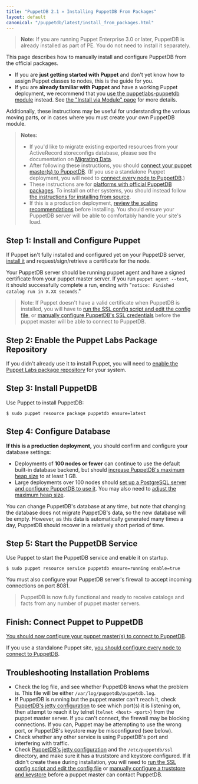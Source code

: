 ```yaml
---
title: "PuppetDB 2.1 » Installing PuppetDB From Packages"
layout: default
canonical: "/puppetdb/latest/install_from_packages.html"
---
```


[connect_master]: ./connect_puppet_master.html
[connect_apply]: ./connect_puppet_apply.html
[keystore_instructions]: ./install_from_source.html#step-3-option-b-manually-create-a-keystore-and-truststore
[ssl_script]: ./install_from_source.html#step-3-option-a-run-the-ssl-configuration-script
[configure_postgres]: ./configure.html#using-postgresql
[configure_heap]: ./configure.html#configuring-the-java-heap-size
[configure_jetty]: ./configure.html#jetty-http-settings
[requirements]: ./index.html#standard-install-rhel-centos-debian-ubuntu-or-fedora
[module]: ./install_via_module.html
[migrating]: ./migrate.html


> **Note:** If you are running Puppet Enterprise 3.0 or later, PuppetDB is already installed as part of PE. You do not need to install it separately.

This page describes how to manually install and configure PuppetDB from the official packages.

* If you are **just getting started with Puppet** and don't yet know how to assign Puppet classes to nodes, this is the guide for you.
* If you are **already familiar with Puppet** and have a working Puppet deployment, we recommend that you [use the puppetlabs-puppetdb module][module] instead. See [the "Install via Module" page][module] for more details.

Additionally, these instructions may be useful for understanding the various moving parts, or in cases where you must create your own PuppetDB module.

> **Notes:**
>
> * If you'd like to migrate existing exported resources from your ActiveRecord storeconfigs database, please see the documentation on [Migrating Data][migrating].
> * After following these instructions, you should [connect your puppet master(s) to PuppetDB][connect_master]. (If you use a standalone Puppet deployment, you will need to [connect every node to PuppetDB][connect_apply].)
> * These instructions are for [platforms with official PuppetDB packages][requirements]. To install on other systems, you should instead follow [the instructions for installing from source](./install_from_source.html).
> * If this is a production deployment, [review the scaling recommendations](./scaling_recommendations.html) before installing. You should ensure your PuppetDB server will be able to comfortably handle your site's load.

Step 1: Install and Configure Puppet
-----
If Puppet isn't fully installed and configured yet on your PuppetDB server, [install it][installpuppet] and request/sign/retrieve a certificate for the node.

[installpuppet]: /guides/install_puppet/pre_install.html

Your PuppetDB server should be running puppet agent and have a signed certificate from your puppet master server. If you run `puppet agent --test`, it should successfully complete a run, ending with "`notice: Finished catalog run in X.XX seconds`."


> Note: If Puppet doesn't have a valid certificate when PuppetDB is installed, you will have to [run the SSL config script and edit the config file][ssl_script], or [manually configure PuppetDB's SSL credentials][keystore_instructions] before the puppet master will be able to connect to PuppetDB.

Step 2: Enable the Puppet Labs Package Repository
-----

If you didn't already use it to install Puppet, you will need to [enable the Puppet Labs package repository](/guides/puppetlabs_package_repositories.html#open-source-repositories) for your system.


Step 3: Install PuppetDB
-----

Use Puppet to install PuppetDB:

    $ sudo puppet resource package puppetdb ensure=latest


Step 4: Configure Database
-----

**If this is a production deployment,** you should confirm and configure your database settings:

- Deployments of **100 nodes or fewer** can continue to use the default built-in database backend, but should [increase PuppetDB's maximum heap size][configure_heap] to at least 1 GB.
- Large deployments over 100 nodes should [set up a PostgreSQL server and configure PuppetDB to use it][configure_postgres]. You may also need to [adjust the maximum heap size][configure_heap].

You can change PuppetDB's database at any time, but note that changing the database does not migrate PuppetDB's data, so the new database will be empty. However, as this data is automatically generated many times a day, PuppetDB should recover in a relatively short period of time.

Step 5: Start the PuppetDB Service
-----

Use Puppet to start the PuppetDB service and enable it on startup.

    $ sudo puppet resource service puppetdb ensure=running enable=true

You must also configure your PuppetDB server's firewall to accept incoming connections on port 8081.

> PuppetDB is now fully functional and ready to receive catalogs and facts from any number of puppet master servers.


Finish: Connect Puppet to PuppetDB
-----

[You should now configure your puppet master(s) to connect to PuppetDB][connect_master].

If you use a standalone Puppet site, [you should configure every node to connect to PuppetDB][connect_apply].

Troubleshooting Installation Problems
-----

* Check the log file, and see whether PuppetDB knows what the problem is. This file will be either `/var/log/puppetdb/puppetdb.log`.
* If PuppetDB is running but the puppet master can't reach it, check [PuppetDB's jetty configuration][configure_jetty] to see which port(s) it is listening on, then attempt to reach it by telnet (`telnet <host> <port>`) from the puppet master server. If you can't connect, the firewall may be blocking connections. If you can, Puppet may be attempting to use the wrong port, or PuppetDB's keystore may be misconfigured (see below).
* Check whether any other service is using PuppetDB's port and interfering with traffic.
* Check [PuppetDB's jetty configuration][configure_jetty] and the `/etc/puppetdb/ssl` directory, and make sure it has a truststore and keystore configured. If it didn't create these during installation, you will need to [run the SSL config script and edit the config file][ssl_script] or [manually configure a truststore and keystore][keystore_instructions] before a puppet master can contact PuppetDB.
